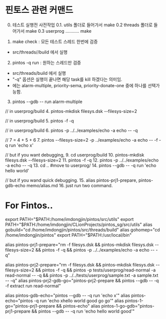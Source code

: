 # 핀토스 관련 커맨드 

0. 테스트 실행전 사전작업
0.1. utils 폴더로 들어가서 make
0.2 threads 폴더로 들어가서 make
0.3 userprog ........... make

1. make check : 모든 테스트 스레드 한번에 검증
  - src/threads//build 에서 실행 

2. pintos -q run <test-name> : 원하는 스레드만 검증 
  - src/threads/build 에서 실행
  - "-q" 옵션은 실행이 끝나면 해당 task를 kill 하겠다는 의미임. 
  - <test-name> 에는 alarm-multiple, priority-sema, priority-donate-one 중에 하나를 선택가능함.

3. pintos --gdb -- run alarm-multiple

// in userprog/build
4. pintos-mkdisk filesys.dsk --filesys-size=2

// in userprog/build
5. pintos -f -q

// in userprog/build
6. pintos -p ../../examples/echo -a  echo -- -q

// 7 = 4 + 5 + 6 
7. pintos --filesys-size=2 -p ../examples/echo -a echo -- -f -q run 'echo x'

// but if you want debugging,
9. cd userprog/build
10. pintos-mkdisk filesys.dsk --filesys-size=2
11. pintos -f -q
12. pintos -p ../../examples/echo -a  echo -- -q
13. cd .. #move to userprog/
14. pintos --gdb -- -q run 'echo hello world'

// but if you wand quick debugging.
15. alias pintos-prj1-prepare, pintos-gdb-echo memo/alias.md
16. just run two command.

# For Fintos..
export PATH="$PATH:/home/imdongjin/pintos/src/utils"
export PATH="$PATH:/home/imdongjin/CLionProjects/pintos_sg/src/utils"
alias gobuild="cd /home/imdongjin/pintos/src/threads/build"
alias gohomep="cd /home/imdongjin/pintos"
export PATH="$PATH:/usr/local/bin"

alias pintos-prj1-prepare="rm -f filesys.dsk && pintos-mkdisk filesys.dsk --filesys-size=2 && pintos -f -q && pintos -p ../../examples/echo -a  echo -- -q"

alias pintos-prj2-prepare="rm -f filesys.dsk && pintos-mkdisk filesys.dsk --filesys-size=2 && pintos -f -q && pintos -p tests/userprog/read-normal -a  read-normal -- -q && pintos -p ../../tests/userprog/sample.txt -a sample.txt -- -q"
alias pintos-prj2-gdb-go="pintos-prj2-prepare && pintos --gdb -- -q -f extract run read-normal"

alias pintos-gdb-echo="pintos --gdb -- -q run 'echo x'"
alias pintos-echo="pintos -q run 'echo xhello world good go  go'"
alias pintos-1-go="pintos-prj1-prepare && pintos-echo"
alias pintos-1-go-gdb="pintos-prj1-prepare && pintos --gdb -- -q run 'echo hello world good'"
